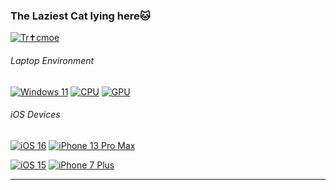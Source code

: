 ### The Laziest Cat lying here🐱

[![Tr✝cmoe](https://github.com/Trcmoe/Trcmoe/assets/88249678/578c6136-dd50-4fb7-b676-9efbca0925aa)](https://lab.nulla.top/ba-logo)

###### Laptop Environment

[![Windows 11](https://img.shields.io/badge/Windows%2011-0078D6?style=flat-square&logo=Microsoft&logoColor=white)](https://www.microsoft.com/windows/windows-11)
[![CPU](https://img.shields.io/badge/CPU-Intel%20i9%2012900H-blue)](https://www.intel.com/content/www/us/en/products/sku/134599/intel-core-i912900k-processor-30m-cache-up-to-5-20-ghz/specifications.html)
[![GPU](https://img.shields.io/badge/GPU-NVIDIA%20GeForce%20RTX%203060%20Laptop-green)](https://www.nvidia.com/en-gb/geforce/graphics-cards/30-series/)

###### iOS Devices
[![iOS 16](https://img.shields.io/badge/16-000000?style=flat-square&logo=iOS&logoColor=ffffff)](https://www.apple.com/ios/ios-16/)
[![iPhone 13 Pro Max](https://img.shields.io/badge/iPhone%2013%20Pro%20Max-000000?style=flat-square&logo=Apple&logoColor=white)](https://support.apple.com/kb/SP848)

[![iOS 15](https://img.shields.io/badge/15-000000?style=flat-square&logo=iOS&logoColor=ffffff)](https://www.apple.com/ios/ios-15/)
[![iPhone 7 Plus](https://img.shields.io/badge/iPhone%207%20Plus-000000?style=flat-square&logo=Apple&logoColor=white)](https://support.apple.com/kb/SP744)

---

<!--
**Trcmoe/Trcmoe** is a ✨ _special_ ✨ repository because its `README.md` (this file) appears on your GitHub profile.

Here are some ideas to get you started:

- 🔭 I’m currently working on ...
- 🌱 I’m currently learning ...
- 👯 I’m looking to collaborate on ...
- 🤔 I’m looking for help with ...
- 💬 Ask me about ...
- 📫 How to reach me: ...
- 😄 Pronouns: ...
- ⚡ Fun fact: ...
-->
